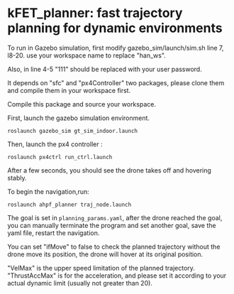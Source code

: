 # kFET_planner: fast trajectory planning for dynamic environments

To run in Gazebo simulation, first modify gazebo_sim/launch/sim.sh line 7, l8-20. use your workspace name to replace "han_ws".

Also, in line 4-5 "111" should be replaced with your user password.

It depends on "sfc" and "px4Controller" two packages, please clone them and compile them in your workspace first.

Compile this package and source your workspace.

First, launch the gazebo simulation environment.

`roslaunch gazebo_sim gt_sim_indoor.launch`

Then, launch the px4 controller :

`roslaunch px4ctrl run_ctrl.launch`

After a few seconds, you should see the drone takes off and hovering stably.

To begin the navigation,run:

`roslaunch ahpf_planner traj_node.launch`

The goal is set in `planning_params.yaml`, after the drone reached the goal, you can manually terminate the program and set another goal, save the yaml file, restart the navigation.

You can set "ifMove" to false to check the planned trajectory without the drone move its position, the drone will hover at its original position.

"VelMax" is the upper speed limitation of the planned trajectory. "ThrustAccMax" is for the acceleration, and please set it according to your actual dynamic limit (usually not greater than 20).
